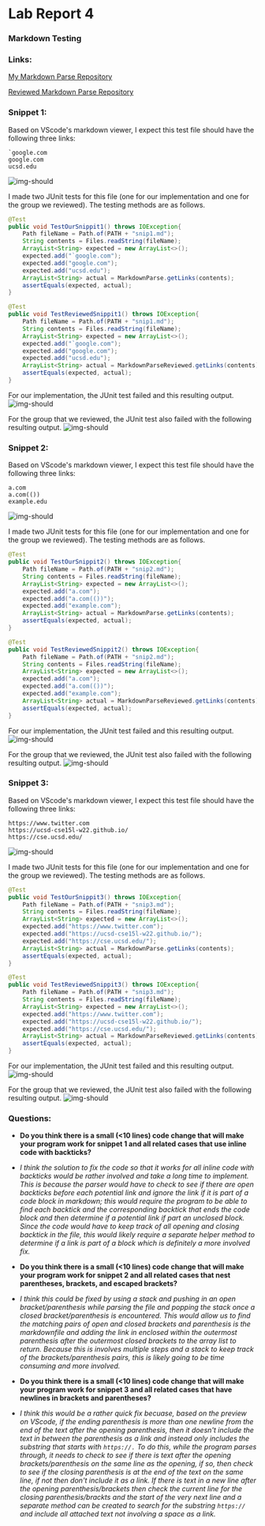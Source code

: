 # **Lab Report 4**
### **Markdown Testing**

### Links:
[My Markdown Parse Repository](https://github.com/atorshizi/markdown-parse)

[Reviewed Markdown Parse Repository](https://github.com/clingunis/markdown-parse)

### Snippet 1:
Based on VScode's markdown viewer, I expect this test file should have the following three links: 
``` 
`google.com
google.com
ucsd.edu
```
![img-should](pics4/snip1-should.png)

I made two JUnit tests for this file (one for our implementation and one for the group we reviewed). The testing methods are as follows.

``` java
@Test
public void TestOurSnippit1() throws IOException{
    Path fileName = Path.of(PATH + "snip1.md");
    String contents = Files.readString(fileName);
    ArrayList<String> expected = new ArrayList<>();
    expected.add("`google.com");
    expected.add("google.com");
    expected.add("ucsd.edu");
    ArrayList<String> actual = MarkdownParse.getLinks(contents);
    assertEquals(expected, actual);
}

@Test
public void TestReviewedSnippit1() throws IOException{
    Path fileName = Path.of(PATH + "snip1.md");
    String contents = Files.readString(fileName);
    ArrayList<String> expected = new ArrayList<>();
    expected.add("`google.com");
    expected.add("google.com");
    expected.add("ucsd.edu");
    ArrayList<String> actual = MarkdownParseReviewed.getLinks(contents);
    assertEquals(expected, actual);
}
```
For our implementation, the JUnit test failed and this resulting output.
![img-should](pics4/snip1-results.png)

For the group that we reviewed, the JUnit test also failed with the following resulting output.
![img-should](pics4/snip1-resultsR.png)



### Snippet 2:
Based on VScode's markdown viewer, I expect this test file should have the following three links: 
``` 
a.com
a.com(())
example.edu
```
![img-should](pics4/snip2-should.png)

I made two JUnit tests for this file (one for our implementation and one for the group we reviewed). The testing methods are as follows.

``` java
@Test
public void TestOurSnippit2() throws IOException{
    Path fileName = Path.of(PATH + "snip2.md");
    String contents = Files.readString(fileName);
    ArrayList<String> expected = new ArrayList<>();
    expected.add("a.com");
    expected.add("a.com(())");
    expected.add("example.com");
    ArrayList<String> actual = MarkdownParse.getLinks(contents);
    assertEquals(expected, actual);
}

@Test
public void TestReviewedSnippit2() throws IOException{
    Path fileName = Path.of(PATH + "snip2.md");
    String contents = Files.readString(fileName);
    ArrayList<String> expected = new ArrayList<>();
    expected.add("a.com");
    expected.add("a.com(())");
    expected.add("example.com");
    ArrayList<String> actual = MarkdownParseReviewed.getLinks(contents);
    assertEquals(expected, actual);
}
```
For our implementation, the JUnit test failed and this resulting output.
![img-should](pics4/snip2-results.png)

For the group that we reviewed, the JUnit test also failed with the following resulting output.
![img-should](pics4/snip2-resultsR.png)



### Snippet 3:
Based on VScode's markdown viewer, I expect this test file should have the following three links: 
``` 
https://www.twitter.com
https://ucsd-cse15l-w22.github.io/
https://cse.ucsd.edu/
```
![img-should](pics4/snip3-should.png)

I made two JUnit tests for this file (one for our implementation and one for the group we reviewed). The testing methods are as follows.

``` java
@Test
public void TestOurSnippit3() throws IOException{
    Path fileName = Path.of(PATH + "snip3.md");
    String contents = Files.readString(fileName);
    ArrayList<String> expected = new ArrayList<>();
    expected.add("https://www.twitter.com");
    expected.add("https://ucsd-cse15l-w22.github.io/");
    expected.add("https://cse.ucsd.edu/");
    ArrayList<String> actual = MarkdownParse.getLinks(contents);
    assertEquals(expected, actual);
}

@Test
public void TestReviewedSnippit3() throws IOException{
    Path fileName = Path.of(PATH + "snip3.md");
    String contents = Files.readString(fileName);
    ArrayList<String> expected = new ArrayList<>();
    expected.add("https://www.twitter.com");
    expected.add("https://ucsd-cse15l-w22.github.io/");
    expected.add("https://cse.ucsd.edu/");
    ArrayList<String> actual = MarkdownParseReviewed.getLinks(contents);
    assertEquals(expected, actual);
}
```
For our implementation, the JUnit test failed and this resulting output.
![img-should](pics4/snip3-results.png)

For the group that we reviewed, the JUnit test also failed with the following resulting output.
![img-should](pics4/snip3-resultsR.png)



### Questions:
- **Do you think there is a small (<10 lines) code change that will make your program work for snippet 1 and all related cases that use inline code with backticks?**
- *I think the solution to fix the code so that it works for all inline code with backticks would be rather involved and take a long time to implement. This is because the parser would have to check to see if there are open backticks before each potential link and ignore the link if it is part of a code block in markdown; this would require the program to be able to find each backtick and the corresponding backtick that ends the code block and then determine if a potential link if part an unclosed block. Since the code would have to keep track of all opening and closing backtick in the file, this would likely require a separate helper method to determine if a link is part of a block which is definitely a more involved fix.*

- **Do you think there is a small (<10 lines) code change that will make your program work for snippet 2 and all related cases that nest parentheses, brackets, and escaped brackets?**
- *I think this could be fixed by using a stack and pushing in an open bracket/parenthesis while parsing the file and popping the stack once a closed bracket/parenthesis is encountered. This would allow us to find the matching pairs of open and closed brackets and parenthesis is the markdownfile and adding the link in enclosed within the outermost parenthesis after the outermost closed brackets to the array list to return. Because this is involves multiple steps and a stack to keep track of the brackets/parenthesis pairs, this is likely going to be time consuming and more involved.*

- **Do you think there is a small (<10 lines) code change that will make your program work for snippet 3 and all related cases that have newlines in brackets and parentheses?**
- *I think this would be a rather quick fix becuase, based on the preview on VScode, if the ending parenthesis is more than one newline from the end of the text after the opening parenthesis, then it doesn't include the text in between the parenthesis as a link and instead only includes the substring that starts with `https://.` To do this, while the program parses through, it needs to check to see if there is text after the opening brackets/parenthesis on the same line as the opening, if so, then check to see if the closing parenthesis is at the end of the text on the same line, if not then don't include it as a link. If there is text in a new line after the opening parenthesis/brackets then check the current line for the closing parenthesis/brackts and the start of the very next line and a separate method can be created to search for the substring `https://` and include all attached text not involving a space as a link.*